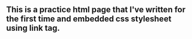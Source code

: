 ## This is a practice html page that I've written for the first time and embedded css stylesheet using link tag.

